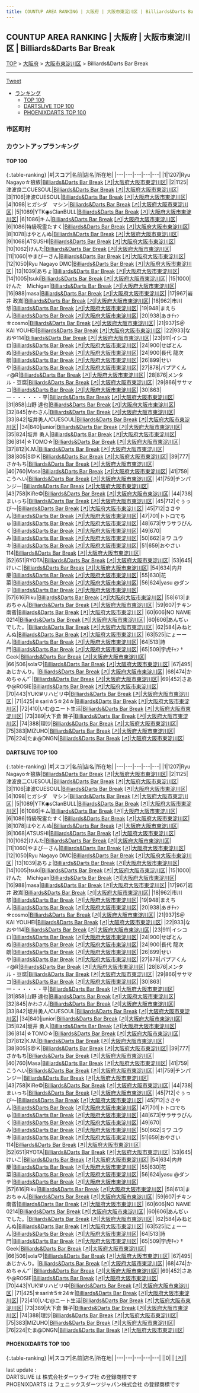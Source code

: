 ```yaml
---
title: COUNTUP AREA RANKING | 大阪府 | 大阪市東淀川区 | Billiards&Darts Bar Break
---
```

## COUNTUP AREA RANKING | 大阪府 | 大阪市東淀川区 | Billiards&Darts Bar Break

[TOP](/darts/rank/) > [大阪府](/darts/rank/大阪府/) > [大阪市東淀川区](/darts/rank/大阪府/大阪市東淀川区/) > Billiards&Darts Bar Break

___

<a href="https://twitter.com/share?ref_src=twsrc%5Etfw" data-text="COUNTUP AREA RANKING | 大阪府大阪市東淀川区Billiards&Darts Bar Break" class="twitter-share-button" data-hashtags="DARTSLIVE,PHOENIXDARTS,darts,ダーツ" data-show-count="false">Tweet</a>

* [ランキング](#カウントアップランキング)
    * [TOP 100](#top-100)
    * [DARTSLIVE TOP 100](#dartslive-top-100)
    * [PHOENIXDARTS TOP 100](#phoenixdarts-top-100)

### 市区町村

<ul>

</ul>

### カウントアップランキング

#### TOP 100



{:.table-ranking}
|#|スコア|名前|店名|所在地|
|---|---|---|---|---|
|1|1207|<span class="rank-name-dl">Ryu Nagayo☆狼族</span>|<a href="/darts/rank/shops/73c87614982a36880d9b047a20a7ba1e.html">Billiards&Darts Bar Break</a> <a href="https://search.dartslive.com/jp/shop/73c87614982a36880d9b047a20a7ba1e">[↗]</a>|<a href="/darts/rank/大阪府/大阪市東淀川区">大阪府大阪市東淀川区</a>|
|2|1125|<span class="rank-name-dl">津波良二CUESOUL</span>|<a href="/darts/rank/shops/73c87614982a36880d9b047a20a7ba1e.html">Billiards&Darts Bar Break</a> <a href="https://search.dartslive.com/jp/shop/73c87614982a36880d9b047a20a7ba1e">[↗]</a>|<a href="/darts/rank/大阪府/大阪市東淀川区">大阪府大阪市東淀川区</a>|
|3|1106|<span class="rank-name-dl">津波CUESOUL</span>|<a href="/darts/rank/shops/73c87614982a36880d9b047a20a7ba1e.html">Billiards&Darts Bar Break</a> <a href="https://search.dartslive.com/jp/shop/73c87614982a36880d9b047a20a7ba1e">[↗]</a>|<a href="/darts/rank/大阪府/大阪市東淀川区">大阪府大阪市東淀川区</a>|
|4|1098|<span class="rank-name-dl">ヒガシダ　マシン</span>|<a href="/darts/rank/shops/73c87614982a36880d9b047a20a7ba1e.html">Billiards&Darts Bar Break</a> <a href="https://search.dartslive.com/jp/shop/73c87614982a36880d9b047a20a7ba1e">[↗]</a>|<a href="/darts/rank/大阪府/大阪市東淀川区">大阪府大阪市東淀川区</a>|
|5|1089|<span class="rank-name-dl">YTK◉sClanBULL</span>|<a href="/darts/rank/shops/73c87614982a36880d9b047a20a7ba1e.html">Billiards&Darts Bar Break</a> <a href="https://search.dartslive.com/jp/shop/73c87614982a36880d9b047a20a7ba1e">[↗]</a>|<a href="/darts/rank/大阪府/大阪市東淀川区">大阪府大阪市東淀川区</a>|
|6|1086|<span class="rank-name-dl">キム</span>|<a href="/darts/rank/shops/73c87614982a36880d9b047a20a7ba1e.html">Billiards&Darts Bar Break</a> <a href="https://search.dartslive.com/jp/shop/73c87614982a36880d9b047a20a7ba1e">[↗]</a>|<a href="/darts/rank/大阪府/大阪市東淀川区">大阪府大阪市東淀川区</a>|
|6|1086|<span class="rank-name-dl">特級呪霊たすく</span>|<a href="/darts/rank/shops/73c87614982a36880d9b047a20a7ba1e.html">Billiards&Darts Bar Break</a> <a href="https://search.dartslive.com/jp/shop/73c87614982a36880d9b047a20a7ba1e">[↗]</a>|<a href="/darts/rank/大阪府/大阪市東淀川区">大阪府大阪市東淀川区</a>|
|8|1078|<span class="rank-name-dl">はやとんぬ</span>|<a href="/darts/rank/shops/73c87614982a36880d9b047a20a7ba1e.html">Billiards&Darts Bar Break</a> <a href="https://search.dartslive.com/jp/shop/73c87614982a36880d9b047a20a7ba1e">[↗]</a>|<a href="/darts/rank/大阪府/大阪市東淀川区">大阪府大阪市東淀川区</a>|
|9|1068|<span class="rank-name-dl">ATSUSHI</span>|<a href="/darts/rank/shops/73c87614982a36880d9b047a20a7ba1e.html">Billiards&Darts Bar Break</a> <a href="https://search.dartslive.com/jp/shop/73c87614982a36880d9b047a20a7ba1e">[↗]</a>|<a href="/darts/rank/大阪府/大阪市東淀川区">大阪府大阪市東淀川区</a>|
|10|1062|<span class="rank-name-dl">けんた</span>|<a href="/darts/rank/shops/73c87614982a36880d9b047a20a7ba1e.html">Billiards&Darts Bar Break</a> <a href="https://search.dartslive.com/jp/shop/73c87614982a36880d9b047a20a7ba1e">[↗]</a>|<a href="/darts/rank/大阪府/大阪市東淀川区">大阪府大阪市東淀川区</a>|
|11|1060|<span class="rank-name-dl">やまぴーさん</span>|<a href="/darts/rank/shops/73c87614982a36880d9b047a20a7ba1e.html">Billiards&Darts Bar Break</a> <a href="https://search.dartslive.com/jp/shop/73c87614982a36880d9b047a20a7ba1e">[↗]</a>|<a href="/darts/rank/大阪府/大阪市東淀川区">大阪府大阪市東淀川区</a>|
|12|1050|<span class="rank-name-dl">Ryu Nagayo DMC</span>|<a href="/darts/rank/shops/73c87614982a36880d9b047a20a7ba1e.html">Billiards&Darts Bar Break</a> <a href="https://search.dartslive.com/jp/shop/73c87614982a36880d9b047a20a7ba1e">[↗]</a>|<a href="/darts/rank/大阪府/大阪市東淀川区">大阪府大阪市東淀川区</a>|
|13|1039|<span class="rank-name-dl">あちょ</span>|<a href="/darts/rank/shops/73c87614982a36880d9b047a20a7ba1e.html">Billiards&Darts Bar Break</a> <a href="https://search.dartslive.com/jp/shop/73c87614982a36880d9b047a20a7ba1e">[↗]</a>|<a href="/darts/rank/大阪府/大阪市東淀川区">大阪府大阪市東淀川区</a>|
|14|1005|<span class="rank-name-dl">tsuki</span>|<a href="/darts/rank/shops/73c87614982a36880d9b047a20a7ba1e.html">Billiards&Darts Bar Break</a> <a href="https://search.dartslive.com/jp/shop/73c87614982a36880d9b047a20a7ba1e">[↗]</a>|<a href="/darts/rank/大阪府/大阪市東淀川区">大阪府大阪市東淀川区</a>|
|15|1000|<span class="rank-name-dl">けんた　Michigan</span>|<a href="/darts/rank/shops/73c87614982a36880d9b047a20a7ba1e.html">Billiards&Darts Bar Break</a> <a href="https://search.dartslive.com/jp/shop/73c87614982a36880d9b047a20a7ba1e">[↗]</a>|<a href="/darts/rank/大阪府/大阪市東淀川区">大阪府大阪市東淀川区</a>|
|16|988|<span class="rank-name-dl">masa</span>|<a href="/darts/rank/shops/73c87614982a36880d9b047a20a7ba1e.html">Billiards&Darts Bar Break</a> <a href="https://search.dartslive.com/jp/shop/73c87614982a36880d9b047a20a7ba1e">[↗]</a>|<a href="/darts/rank/大阪府/大阪市東淀川区">大阪府大阪市東淀川区</a>|
|17|967|<span class="rank-name-dl">岩井 政嵩</span>|<a href="/darts/rank/shops/73c87614982a36880d9b047a20a7ba1e.html">Billiards&Darts Bar Break</a> <a href="https://search.dartslive.com/jp/shop/73c87614982a36880d9b047a20a7ba1e">[↗]</a>|<a href="/darts/rank/大阪府/大阪市東淀川区">大阪府大阪市東淀川区</a>|
|18|962|<span class="rank-name-dl">市川 悠</span>|<a href="/darts/rank/shops/73c87614982a36880d9b047a20a7ba1e.html">Billiards&Darts Bar Break</a> <a href="https://search.dartslive.com/jp/shop/73c87614982a36880d9b047a20a7ba1e">[↗]</a>|<a href="/darts/rank/大阪府/大阪市東淀川区">大阪府大阪市東淀川区</a>|
|19|948|<span class="rank-name-dl">まえちん</span>|<a href="/darts/rank/shops/73c87614982a36880d9b047a20a7ba1e.html">Billiards&Darts Bar Break</a> <a href="https://search.dartslive.com/jp/shop/73c87614982a36880d9b047a20a7ba1e">[↗]</a>|<a href="/darts/rank/大阪府/大阪市東淀川区">大阪府大阪市東淀川区</a>|
|20|938|<span class="rank-name-dl">あきﾁｬﾝ☆cosmo</span>|<a href="/darts/rank/shops/73c87614982a36880d9b047a20a7ba1e.html">Billiards&Darts Bar Break</a> <a href="https://search.dartslive.com/jp/shop/73c87614982a36880d9b047a20a7ba1e">[↗]</a>|<a href="/darts/rank/大阪府/大阪市東淀川区">大阪府大阪市東淀川区</a>|
|21|937|<span class="rank-name-dl">S＠KAI YOUHEI</span>|<a href="/darts/rank/shops/73c87614982a36880d9b047a20a7ba1e.html">Billiards&Darts Bar Break</a> <a href="https://search.dartslive.com/jp/shop/73c87614982a36880d9b047a20a7ba1e">[↗]</a>|<a href="/darts/rank/大阪府/大阪市東淀川区">大阪府大阪市東淀川区</a>|
|22|933|<span class="rank-name-dl">なおや114</span>|<a href="/darts/rank/shops/73c87614982a36880d9b047a20a7ba1e.html">Billiards&Darts Bar Break</a> <a href="https://search.dartslive.com/jp/shop/73c87614982a36880d9b047a20a7ba1e">[↗]</a>|<a href="/darts/rank/大阪府/大阪市東淀川区">大阪府大阪市東淀川区</a>|
|23|911|<span class="rank-name-dl">イシコロ</span>|<a href="/darts/rank/shops/73c87614982a36880d9b047a20a7ba1e.html">Billiards&Darts Bar Break</a> <a href="https://search.dartslive.com/jp/shop/73c87614982a36880d9b047a20a7ba1e">[↗]</a>|<a href="/darts/rank/大阪府/大阪市東淀川区">大阪府大阪市東淀川区</a>|
|24|900|<span class="rank-name-dl">せぱとんぬ</span>|<a href="/darts/rank/shops/73c87614982a36880d9b047a20a7ba1e.html">Billiards&Darts Bar Break</a> <a href="https://search.dartslive.com/jp/shop/73c87614982a36880d9b047a20a7ba1e">[↗]</a>|<a href="/darts/rank/大阪府/大阪市東淀川区">大阪府大阪市東淀川区</a>|
|24|900|<span class="rank-name-dl">長代 龍次朗</span>|<a href="/darts/rank/shops/73c87614982a36880d9b047a20a7ba1e.html">Billiards&Darts Bar Break</a> <a href="https://search.dartslive.com/jp/shop/73c87614982a36880d9b047a20a7ba1e">[↗]</a>|<a href="/darts/rank/大阪府/大阪市東淀川区">大阪府大阪市東淀川区</a>|
|26|899|<span class="rank-name-dl">せいや</span>|<a href="/darts/rank/shops/73c87614982a36880d9b047a20a7ba1e.html">Billiards&Darts Bar Break</a> <a href="https://search.dartslive.com/jp/shop/73c87614982a36880d9b047a20a7ba1e">[↗]</a>|<a href="/darts/rank/大阪府/大阪市東淀川区">大阪府大阪市東淀川区</a>|
|27|878|<span class="rank-name-dl">パプアくん♂@R</span>|<a href="/darts/rank/shops/73c87614982a36880d9b047a20a7ba1e.html">Billiards&Darts Bar Break</a> <a href="https://search.dartslive.com/jp/shop/73c87614982a36880d9b047a20a7ba1e">[↗]</a>|<a href="/darts/rank/大阪府/大阪市東淀川区">大阪府大阪市東淀川区</a>|
|28|876|<span class="rank-name-dl">メンタル・豆腐</span>|<a href="/darts/rank/shops/73c87614982a36880d9b047a20a7ba1e.html">Billiards&Darts Bar Break</a> <a href="https://search.dartslive.com/jp/shop/73c87614982a36880d9b047a20a7ba1e">[↗]</a>|<a href="/darts/rank/大阪府/大阪市東淀川区">大阪府大阪市東淀川区</a>|
|29|866|<span class="rank-name-dl">ササマコ</span>|<a href="/darts/rank/shops/73c87614982a36880d9b047a20a7ba1e.html">Billiards&Darts Bar Break</a> <a href="https://search.dartslive.com/jp/shop/73c87614982a36880d9b047a20a7ba1e">[↗]</a>|<a href="/darts/rank/大阪府/大阪市東淀川区">大阪府大阪市東淀川区</a>|
|30|863|<span class="rank-name-dl">一・・・・・・平</span>|<a href="/darts/rank/shops/73c87614982a36880d9b047a20a7ba1e.html">Billiards&Darts Bar Break</a> <a href="https://search.dartslive.com/jp/shop/73c87614982a36880d9b047a20a7ba1e">[↗]</a>|<a href="/darts/rank/大阪府/大阪市東淀川区">大阪府大阪市東淀川区</a>|
|31|858|<span class="rank-name-dl">山野 達也</span>|<a href="/darts/rank/shops/73c87614982a36880d9b047a20a7ba1e.html">Billiards&Darts Bar Break</a> <a href="https://search.dartslive.com/jp/shop/73c87614982a36880d9b047a20a7ba1e">[↗]</a>|<a href="/darts/rank/大阪府/大阪市東淀川区">大阪府大阪市東淀川区</a>|
|32|845|<span class="rank-name-dl">かわさん</span>|<a href="/darts/rank/shops/73c87614982a36880d9b047a20a7ba1e.html">Billiards&Darts Bar Break</a> <a href="https://search.dartslive.com/jp/shop/73c87614982a36880d9b047a20a7ba1e">[↗]</a>|<a href="/darts/rank/大阪府/大阪市東淀川区">大阪府大阪市東淀川区</a>|
|33|842|<span class="rank-name-dl">坂井勇人/CUESOUL</span>|<a href="/darts/rank/shops/73c87614982a36880d9b047a20a7ba1e.html">Billiards&Darts Bar Break</a> <a href="https://search.dartslive.com/jp/shop/73c87614982a36880d9b047a20a7ba1e">[↗]</a>|<a href="/darts/rank/大阪府/大阪市東淀川区">大阪府大阪市東淀川区</a>|
|34|840|<span class="rank-name-dl">junior</span>|<a href="/darts/rank/shops/73c87614982a36880d9b047a20a7ba1e.html">Billiards&Darts Bar Break</a> <a href="https://search.dartslive.com/jp/shop/73c87614982a36880d9b047a20a7ba1e">[↗]</a>|<a href="/darts/rank/大阪府/大阪市東淀川区">大阪府大阪市東淀川区</a>|
|35|824|<span class="rank-name-dl">坂井 勇人</span>|<a href="/darts/rank/shops/73c87614982a36880d9b047a20a7ba1e.html">Billiards&Darts Bar Break</a> <a href="https://search.dartslive.com/jp/shop/73c87614982a36880d9b047a20a7ba1e">[↗]</a>|<a href="/darts/rank/大阪府/大阪市東淀川区">大阪府大阪市東淀川区</a>|
|36|814|<span class="rank-name-dl">☆TOMO☆</span>|<a href="/darts/rank/shops/73c87614982a36880d9b047a20a7ba1e.html">Billiards&Darts Bar Break</a> <a href="https://search.dartslive.com/jp/shop/73c87614982a36880d9b047a20a7ba1e">[↗]</a>|<a href="/darts/rank/大阪府/大阪市東淀川区">大阪府大阪市東淀川区</a>|
|37|812|<span class="rank-name-dl">K.M.</span>|<a href="/darts/rank/shops/73c87614982a36880d9b047a20a7ba1e.html">Billiards&Darts Bar Break</a> <a href="https://search.dartslive.com/jp/shop/73c87614982a36880d9b047a20a7ba1e">[↗]</a>|<a href="/darts/rank/大阪府/大阪市東淀川区">大阪府大阪市東淀川区</a>|
|38|805|<span class="rank-name-dl">S@Ｋ</span>|<a href="/darts/rank/shops/73c87614982a36880d9b047a20a7ba1e.html">Billiards&Darts Bar Break</a> <a href="https://search.dartslive.com/jp/shop/73c87614982a36880d9b047a20a7ba1e">[↗]</a>|<a href="/darts/rank/大阪府/大阪市東淀川区">大阪府大阪市東淀川区</a>|
|39|777|<span class="rank-name-dl">さかもち</span>|<a href="/darts/rank/shops/73c87614982a36880d9b047a20a7ba1e.html">Billiards&Darts Bar Break</a> <a href="https://search.dartslive.com/jp/shop/73c87614982a36880d9b047a20a7ba1e">[↗]</a>|<a href="/darts/rank/大阪府/大阪市東淀川区">大阪府大阪市東淀川区</a>|
|40|760|<span class="rank-name-dl">Masa</span>|<a href="/darts/rank/shops/73c87614982a36880d9b047a20a7ba1e.html">Billiards&Darts Bar Break</a> <a href="https://search.dartslive.com/jp/shop/73c87614982a36880d9b047a20a7ba1e">[↗]</a>|<a href="/darts/rank/大阪府/大阪市東淀川区">大阪府大阪市東淀川区</a>|
|41|759|<span class="rank-name-dl">こうへい</span>|<a href="/darts/rank/shops/73c87614982a36880d9b047a20a7ba1e.html">Billiards&Darts Bar Break</a> <a href="https://search.dartslive.com/jp/shop/73c87614982a36880d9b047a20a7ba1e">[↗]</a>|<a href="/darts/rank/大阪府/大阪市東淀川区">大阪府大阪市東淀川区</a>|
|41|759|<span class="rank-name-dl">チンパンジー</span>|<a href="/darts/rank/shops/73c87614982a36880d9b047a20a7ba1e.html">Billiards&Darts Bar Break</a> <a href="https://search.dartslive.com/jp/shop/73c87614982a36880d9b047a20a7ba1e">[↗]</a>|<a href="/darts/rank/大阪府/大阪市東淀川区">大阪府大阪市東淀川区</a>|
|43|758|<span class="rank-name-dl">KiRe©️</span>|<a href="/darts/rank/shops/73c87614982a36880d9b047a20a7ba1e.html">Billiards&Darts Bar Break</a> <a href="https://search.dartslive.com/jp/shop/73c87614982a36880d9b047a20a7ba1e">[↗]</a>|<a href="/darts/rank/大阪府/大阪市東淀川区">大阪府大阪市東淀川区</a>|
|44|738|<span class="rank-name-dl">まいっち</span>|<a href="/darts/rank/shops/73c87614982a36880d9b047a20a7ba1e.html">Billiards&Darts Bar Break</a> <a href="https://search.dartslive.com/jp/shop/73c87614982a36880d9b047a20a7ba1e">[↗]</a>|<a href="/darts/rank/大阪府/大阪市東淀川区">大阪府大阪市東淀川区</a>|
|45|712|<span class="rank-name-dl">ぐぅっぴ〜</span>|<a href="/darts/rank/shops/73c87614982a36880d9b047a20a7ba1e.html">Billiards&Darts Bar Break</a> <a href="https://search.dartslive.com/jp/shop/73c87614982a36880d9b047a20a7ba1e">[↗]</a>|<a href="/darts/rank/大阪府/大阪市東淀川区">大阪府大阪市東淀川区</a>|
|45|712|<span class="rank-name-dl">ささやん</span>|<a href="/darts/rank/shops/73c87614982a36880d9b047a20a7ba1e.html">Billiards&Darts Bar Break</a> <a href="https://search.dartslive.com/jp/shop/73c87614982a36880d9b047a20a7ba1e">[↗]</a>|<a href="/darts/rank/大阪府/大阪市東淀川区">大阪府大阪市東淀川区</a>|
|47|701|<span class="rank-name-dl">トトロでちゅ</span>|<a href="/darts/rank/shops/73c87614982a36880d9b047a20a7ba1e.html">Billiards&Darts Bar Break</a> <a href="https://search.dartslive.com/jp/shop/73c87614982a36880d9b047a20a7ba1e">[↗]</a>|<a href="/darts/rank/大阪府/大阪市東淀川区">大阪府大阪市東淀川区</a>|
|48|673|<span class="rank-name-dl">サラサラぴんく</span>|<a href="/darts/rank/shops/73c87614982a36880d9b047a20a7ba1e.html">Billiards&Darts Bar Break</a> <a href="https://search.dartslive.com/jp/shop/73c87614982a36880d9b047a20a7ba1e">[↗]</a>|<a href="/darts/rank/大阪府/大阪市東淀川区">大阪府大阪市東淀川区</a>|
|49|670|<span class="rank-name-dl">み</span>|<a href="/darts/rank/shops/73c87614982a36880d9b047a20a7ba1e.html">Billiards&Darts Bar Break</a> <a href="https://search.dartslive.com/jp/shop/73c87614982a36880d9b047a20a7ba1e">[↗]</a>|<a href="/darts/rank/大阪府/大阪市東淀川区">大阪府大阪市東淀川区</a>|
|50|662|<span class="rank-name-dl">ミワ ユウキ</span>|<a href="/darts/rank/shops/73c87614982a36880d9b047a20a7ba1e.html">Billiards&Darts Bar Break</a> <a href="https://search.dartslive.com/jp/shop/73c87614982a36880d9b047a20a7ba1e">[↗]</a>|<a href="/darts/rank/大阪府/大阪市東淀川区">大阪府大阪市東淀川区</a>|
|51|659|<span class="rank-name-dl">おやさい114</span>|<a href="/darts/rank/shops/73c87614982a36880d9b047a20a7ba1e.html">Billiards&Darts Bar Break</a> <a href="https://search.dartslive.com/jp/shop/73c87614982a36880d9b047a20a7ba1e">[↗]</a>|<a href="/darts/rank/大阪府/大阪市東淀川区">大阪府大阪市東淀川区</a>|
|52|651|<span class="rank-name-dl">RYOTA</span>|<a href="/darts/rank/shops/73c87614982a36880d9b047a20a7ba1e.html">Billiards&Darts Bar Break</a> <a href="https://search.dartslive.com/jp/shop/73c87614982a36880d9b047a20a7ba1e">[↗]</a>|<a href="/darts/rank/大阪府/大阪市東淀川区">大阪府大阪市東淀川区</a>|
|53|645|<span class="rank-name-dl">けいこ</span>|<a href="/darts/rank/shops/73c87614982a36880d9b047a20a7ba1e.html">Billiards&Darts Bar Break</a> <a href="https://search.dartslive.com/jp/shop/73c87614982a36880d9b047a20a7ba1e">[↗]</a>|<a href="/darts/rank/大阪府/大阪市東淀川区">大阪府大阪市東淀川区</a>|
|54|634|<span class="rank-name-dl">内弁慶</span>|<a href="/darts/rank/shops/73c87614982a36880d9b047a20a7ba1e.html">Billiards&Darts Bar Break</a> <a href="https://search.dartslive.com/jp/shop/73c87614982a36880d9b047a20a7ba1e">[↗]</a>|<a href="/darts/rank/大阪府/大阪市東淀川区">大阪府大阪市東淀川区</a>|
|55|630|<span class="rank-name-dl">花菜</span>|<a href="/darts/rank/shops/73c87614982a36880d9b047a20a7ba1e.html">Billiards&Darts Bar Break</a> <a href="https://search.dartslive.com/jp/shop/73c87614982a36880d9b047a20a7ba1e">[↗]</a>|<a href="/darts/rank/大阪府/大阪市東淀川区">大阪府大阪市東淀川区</a>|
|56|624|<span class="rank-name-dl">yasu @ダンテ</span>|<a href="/darts/rank/shops/73c87614982a36880d9b047a20a7ba1e.html">Billiards&Darts Bar Break</a> <a href="https://search.dartslive.com/jp/shop/73c87614982a36880d9b047a20a7ba1e">[↗]</a>|<a href="/darts/rank/大阪府/大阪市東淀川区">大阪府大阪市東淀川区</a>|
|57|616|<span class="rank-name-dl">Riku</span>|<a href="/darts/rank/shops/73c87614982a36880d9b047a20a7ba1e.html">Billiards&Darts Bar Break</a> <a href="https://search.dartslive.com/jp/shop/73c87614982a36880d9b047a20a7ba1e">[↗]</a>|<a href="/darts/rank/大阪府/大阪市東淀川区">大阪府大阪市東淀川区</a>|
|58|613|<span class="rank-name-dl">まおちゃん</span>|<a href="/darts/rank/shops/73c87614982a36880d9b047a20a7ba1e.html">Billiards&Darts Bar Break</a> <a href="https://search.dartslive.com/jp/shop/73c87614982a36880d9b047a20a7ba1e">[↗]</a>|<a href="/darts/rank/大阪府/大阪市東淀川区">大阪府大阪市東淀川区</a>|
|59|607|<span class="rank-name-dl">チキン南蛮</span>|<a href="/darts/rank/shops/73c87614982a36880d9b047a20a7ba1e.html">Billiards&Darts Bar Break</a> <a href="https://search.dartslive.com/jp/shop/73c87614982a36880d9b047a20a7ba1e">[↗]</a>|<a href="/darts/rank/大阪府/大阪市東淀川区">大阪府大阪市東淀川区</a>|
|60|606|<span class="rank-name-dl">NO NAME 0214</span>|<a href="/darts/rank/shops/73c87614982a36880d9b047a20a7ba1e.html">Billiards&Darts Bar Break</a> <a href="https://search.dartslive.com/jp/shop/73c87614982a36880d9b047a20a7ba1e">[↗]</a>|<a href="/darts/rank/大阪府/大阪市東淀川区">大阪府大阪市東淀川区</a>|
|60|606|<span class="rank-name-dl">あんぢぃでした。</span>|<a href="/darts/rank/shops/73c87614982a36880d9b047a20a7ba1e.html">Billiards&Darts Bar Break</a> <a href="https://search.dartslive.com/jp/shop/73c87614982a36880d9b047a20a7ba1e">[↗]</a>|<a href="/darts/rank/大阪府/大阪市東淀川区">大阪府大阪市東淀川区</a>|
|62|584|<span class="rank-name-dl">みねとんぬ</span>|<a href="/darts/rank/shops/73c87614982a36880d9b047a20a7ba1e.html">Billiards&Darts Bar Break</a> <a href="https://search.dartslive.com/jp/shop/73c87614982a36880d9b047a20a7ba1e">[↗]</a>|<a href="/darts/rank/大阪府/大阪市東淀川区">大阪府大阪市東淀川区</a>|
|63|525|<span class="rank-name-dl">にょーーん</span>|<a href="/darts/rank/shops/73c87614982a36880d9b047a20a7ba1e.html">Billiards&Darts Bar Break</a> <a href="https://search.dartslive.com/jp/shop/73c87614982a36880d9b047a20a7ba1e">[↗]</a>|<a href="/darts/rank/大阪府/大阪市東淀川区">大阪府大阪市東淀川区</a>|
|64|513|<span class="rank-name-dl">詩門</span>|<a href="/darts/rank/shops/73c87614982a36880d9b047a20a7ba1e.html">Billiards&Darts Bar Break</a> <a href="https://search.dartslive.com/jp/shop/73c87614982a36880d9b047a20a7ba1e">[↗]</a>|<a href="/darts/rank/大阪府/大阪市東淀川区">大阪府大阪市東淀川区</a>|
|65|509|<span class="rank-name-dl">宇虎ﾁｬﾝ † Geek</span>|<a href="/darts/rank/shops/73c87614982a36880d9b047a20a7ba1e.html">Billiards&Darts Bar Break</a> <a href="https://search.dartslive.com/jp/shop/73c87614982a36880d9b047a20a7ba1e">[↗]</a>|<a href="/darts/rank/大阪府/大阪市東淀川区">大阪府大阪市東淀川区</a>|
|66|506|<span class="rank-name-dl">sola♡</span>|<a href="/darts/rank/shops/73c87614982a36880d9b047a20a7ba1e.html">Billiards&Darts Bar Break</a> <a href="https://search.dartslive.com/jp/shop/73c87614982a36880d9b047a20a7ba1e">[↗]</a>|<a href="/darts/rank/大阪府/大阪市東淀川区">大阪府大阪市東淀川区</a>|
|67|495|<span class="rank-name-dl">あじかんり。</span>|<a href="/darts/rank/shops/73c87614982a36880d9b047a20a7ba1e.html">Billiards&Darts Bar Break</a> <a href="https://search.dartslive.com/jp/shop/73c87614982a36880d9b047a20a7ba1e">[↗]</a>|<a href="/darts/rank/大阪府/大阪市東淀川区">大阪府大阪市東淀川区</a>|
|68|474|<span class="rank-name-dl">かめちゃん*ﾟ</span>|<a href="/darts/rank/shops/73c87614982a36880d9b047a20a7ba1e.html">Billiards&Darts Bar Break</a> <a href="https://search.dartslive.com/jp/shop/73c87614982a36880d9b047a20a7ba1e">[↗]</a>|<a href="/darts/rank/大阪府/大阪市東淀川区">大阪府大阪市東淀川区</a>|
|69|452|<span class="rank-name-dl">さあや@ROSIE</span>|<a href="/darts/rank/shops/73c87614982a36880d9b047a20a7ba1e.html">Billiards&Darts Bar Break</a> <a href="https://search.dartslive.com/jp/shop/73c87614982a36880d9b047a20a7ba1e">[↗]</a>|<a href="/darts/rank/大阪府/大阪市東淀川区">大阪府大阪市東淀川区</a>|
|70|443|<span class="rank-name-dl">YUK!#リハビリ中</span>|<a href="/darts/rank/shops/73c87614982a36880d9b047a20a7ba1e.html">Billiards&Darts Bar Break</a> <a href="https://search.dartslive.com/jp/shop/73c87614982a36880d9b047a20a7ba1e">[↗]</a>|<a href="/darts/rank/大阪府/大阪市東淀川区">大阪府大阪市東淀川区</a>|
|71|425|<span class="rank-name-dl">☆sari☆5☆24☆</span>|<a href="/darts/rank/shops/73c87614982a36880d9b047a20a7ba1e.html">Billiards&Darts Bar Break</a> <a href="https://search.dartslive.com/jp/shop/73c87614982a36880d9b047a20a7ba1e">[↗]</a>|<a href="/darts/rank/大阪府/大阪市東淀川区">大阪府大阪市東淀川区</a>|
|72|410|<span class="rank-name-dl">いむ@ニート生活</span>|<a href="/darts/rank/shops/73c87614982a36880d9b047a20a7ba1e.html">Billiards&Darts Bar Break</a> <a href="https://search.dartslive.com/jp/shop/73c87614982a36880d9b047a20a7ba1e">[↗]</a>|<a href="/darts/rank/大阪府/大阪市東淀川区">大阪府大阪市東淀川区</a>|
|73|389|<span class="rank-name-dl">大下倉 舞子</span>|<a href="/darts/rank/shops/73c87614982a36880d9b047a20a7ba1e.html">Billiards&Darts Bar Break</a> <a href="https://search.dartslive.com/jp/shop/73c87614982a36880d9b047a20a7ba1e">[↗]</a>|<a href="/darts/rank/大阪府/大阪市東淀川区">大阪府大阪市東淀川区</a>|
|74|388|<span class="rank-name-dl">理沙</span>|<a href="/darts/rank/shops/73c87614982a36880d9b047a20a7ba1e.html">Billiards&Darts Bar Break</a> <a href="https://search.dartslive.com/jp/shop/73c87614982a36880d9b047a20a7ba1e">[↗]</a>|<a href="/darts/rank/大阪府/大阪市東淀川区">大阪府大阪市東淀川区</a>|
|75|383|<span class="rank-name-dl">MIZUHO</span>|<a href="/darts/rank/shops/73c87614982a36880d9b047a20a7ba1e.html">Billiards&Darts Bar Break</a> <a href="https://search.dartslive.com/jp/shop/73c87614982a36880d9b047a20a7ba1e">[↗]</a>|<a href="/darts/rank/大阪府/大阪市東淀川区">大阪府大阪市東淀川区</a>|
|76|224|<span class="rank-name-dl">たま@DNGN</span>|<a href="/darts/rank/shops/73c87614982a36880d9b047a20a7ba1e.html">Billiards&Darts Bar Break</a> <a href="https://search.dartslive.com/jp/shop/73c87614982a36880d9b047a20a7ba1e">[↗]</a>|<a href="/darts/rank/大阪府/大阪市東淀川区">大阪府大阪市東淀川区</a>|


#### DARTSLIVE TOP 100



{:.table-ranking}
|#|スコア|名前|店名|所在地|
|---|---|---|---|---|
|1|1207|<span class="rank-name-dl">Ryu Nagayo☆狼族</span>|<a href="/darts/rank/shops/73c87614982a36880d9b047a20a7ba1e.html">Billiards&Darts Bar Break</a> <a href="https://search.dartslive.com/jp/shop/73c87614982a36880d9b047a20a7ba1e">[↗]</a>|<a href="/darts/rank/大阪府/大阪市東淀川区">大阪府大阪市東淀川区</a>|
|2|1125|<span class="rank-name-dl">津波良二CUESOUL</span>|<a href="/darts/rank/shops/73c87614982a36880d9b047a20a7ba1e.html">Billiards&Darts Bar Break</a> <a href="https://search.dartslive.com/jp/shop/73c87614982a36880d9b047a20a7ba1e">[↗]</a>|<a href="/darts/rank/大阪府/大阪市東淀川区">大阪府大阪市東淀川区</a>|
|3|1106|<span class="rank-name-dl">津波CUESOUL</span>|<a href="/darts/rank/shops/73c87614982a36880d9b047a20a7ba1e.html">Billiards&Darts Bar Break</a> <a href="https://search.dartslive.com/jp/shop/73c87614982a36880d9b047a20a7ba1e">[↗]</a>|<a href="/darts/rank/大阪府/大阪市東淀川区">大阪府大阪市東淀川区</a>|
|4|1098|<span class="rank-name-dl">ヒガシダ　マシン</span>|<a href="/darts/rank/shops/73c87614982a36880d9b047a20a7ba1e.html">Billiards&Darts Bar Break</a> <a href="https://search.dartslive.com/jp/shop/73c87614982a36880d9b047a20a7ba1e">[↗]</a>|<a href="/darts/rank/大阪府/大阪市東淀川区">大阪府大阪市東淀川区</a>|
|5|1089|<span class="rank-name-dl">YTK◉sClanBULL</span>|<a href="/darts/rank/shops/73c87614982a36880d9b047a20a7ba1e.html">Billiards&Darts Bar Break</a> <a href="https://search.dartslive.com/jp/shop/73c87614982a36880d9b047a20a7ba1e">[↗]</a>|<a href="/darts/rank/大阪府/大阪市東淀川区">大阪府大阪市東淀川区</a>|
|6|1086|<span class="rank-name-dl">キム</span>|<a href="/darts/rank/shops/73c87614982a36880d9b047a20a7ba1e.html">Billiards&Darts Bar Break</a> <a href="https://search.dartslive.com/jp/shop/73c87614982a36880d9b047a20a7ba1e">[↗]</a>|<a href="/darts/rank/大阪府/大阪市東淀川区">大阪府大阪市東淀川区</a>|
|6|1086|<span class="rank-name-dl">特級呪霊たすく</span>|<a href="/darts/rank/shops/73c87614982a36880d9b047a20a7ba1e.html">Billiards&Darts Bar Break</a> <a href="https://search.dartslive.com/jp/shop/73c87614982a36880d9b047a20a7ba1e">[↗]</a>|<a href="/darts/rank/大阪府/大阪市東淀川区">大阪府大阪市東淀川区</a>|
|8|1078|<span class="rank-name-dl">はやとんぬ</span>|<a href="/darts/rank/shops/73c87614982a36880d9b047a20a7ba1e.html">Billiards&Darts Bar Break</a> <a href="https://search.dartslive.com/jp/shop/73c87614982a36880d9b047a20a7ba1e">[↗]</a>|<a href="/darts/rank/大阪府/大阪市東淀川区">大阪府大阪市東淀川区</a>|
|9|1068|<span class="rank-name-dl">ATSUSHI</span>|<a href="/darts/rank/shops/73c87614982a36880d9b047a20a7ba1e.html">Billiards&Darts Bar Break</a> <a href="https://search.dartslive.com/jp/shop/73c87614982a36880d9b047a20a7ba1e">[↗]</a>|<a href="/darts/rank/大阪府/大阪市東淀川区">大阪府大阪市東淀川区</a>|
|10|1062|<span class="rank-name-dl">けんた</span>|<a href="/darts/rank/shops/73c87614982a36880d9b047a20a7ba1e.html">Billiards&Darts Bar Break</a> <a href="https://search.dartslive.com/jp/shop/73c87614982a36880d9b047a20a7ba1e">[↗]</a>|<a href="/darts/rank/大阪府/大阪市東淀川区">大阪府大阪市東淀川区</a>|
|11|1060|<span class="rank-name-dl">やまぴーさん</span>|<a href="/darts/rank/shops/73c87614982a36880d9b047a20a7ba1e.html">Billiards&Darts Bar Break</a> <a href="https://search.dartslive.com/jp/shop/73c87614982a36880d9b047a20a7ba1e">[↗]</a>|<a href="/darts/rank/大阪府/大阪市東淀川区">大阪府大阪市東淀川区</a>|
|12|1050|<span class="rank-name-dl">Ryu Nagayo DMC</span>|<a href="/darts/rank/shops/73c87614982a36880d9b047a20a7ba1e.html">Billiards&Darts Bar Break</a> <a href="https://search.dartslive.com/jp/shop/73c87614982a36880d9b047a20a7ba1e">[↗]</a>|<a href="/darts/rank/大阪府/大阪市東淀川区">大阪府大阪市東淀川区</a>|
|13|1039|<span class="rank-name-dl">あちょ</span>|<a href="/darts/rank/shops/73c87614982a36880d9b047a20a7ba1e.html">Billiards&Darts Bar Break</a> <a href="https://search.dartslive.com/jp/shop/73c87614982a36880d9b047a20a7ba1e">[↗]</a>|<a href="/darts/rank/大阪府/大阪市東淀川区">大阪府大阪市東淀川区</a>|
|14|1005|<span class="rank-name-dl">tsuki</span>|<a href="/darts/rank/shops/73c87614982a36880d9b047a20a7ba1e.html">Billiards&Darts Bar Break</a> <a href="https://search.dartslive.com/jp/shop/73c87614982a36880d9b047a20a7ba1e">[↗]</a>|<a href="/darts/rank/大阪府/大阪市東淀川区">大阪府大阪市東淀川区</a>|
|15|1000|<span class="rank-name-dl">けんた　Michigan</span>|<a href="/darts/rank/shops/73c87614982a36880d9b047a20a7ba1e.html">Billiards&Darts Bar Break</a> <a href="https://search.dartslive.com/jp/shop/73c87614982a36880d9b047a20a7ba1e">[↗]</a>|<a href="/darts/rank/大阪府/大阪市東淀川区">大阪府大阪市東淀川区</a>|
|16|988|<span class="rank-name-dl">masa</span>|<a href="/darts/rank/shops/73c87614982a36880d9b047a20a7ba1e.html">Billiards&Darts Bar Break</a> <a href="https://search.dartslive.com/jp/shop/73c87614982a36880d9b047a20a7ba1e">[↗]</a>|<a href="/darts/rank/大阪府/大阪市東淀川区">大阪府大阪市東淀川区</a>|
|17|967|<span class="rank-name-dl">岩井 政嵩</span>|<a href="/darts/rank/shops/73c87614982a36880d9b047a20a7ba1e.html">Billiards&Darts Bar Break</a> <a href="https://search.dartslive.com/jp/shop/73c87614982a36880d9b047a20a7ba1e">[↗]</a>|<a href="/darts/rank/大阪府/大阪市東淀川区">大阪府大阪市東淀川区</a>|
|18|962|<span class="rank-name-dl">市川 悠</span>|<a href="/darts/rank/shops/73c87614982a36880d9b047a20a7ba1e.html">Billiards&Darts Bar Break</a> <a href="https://search.dartslive.com/jp/shop/73c87614982a36880d9b047a20a7ba1e">[↗]</a>|<a href="/darts/rank/大阪府/大阪市東淀川区">大阪府大阪市東淀川区</a>|
|19|948|<span class="rank-name-dl">まえちん</span>|<a href="/darts/rank/shops/73c87614982a36880d9b047a20a7ba1e.html">Billiards&Darts Bar Break</a> <a href="https://search.dartslive.com/jp/shop/73c87614982a36880d9b047a20a7ba1e">[↗]</a>|<a href="/darts/rank/大阪府/大阪市東淀川区">大阪府大阪市東淀川区</a>|
|20|938|<span class="rank-name-dl">あきﾁｬﾝ☆cosmo</span>|<a href="/darts/rank/shops/73c87614982a36880d9b047a20a7ba1e.html">Billiards&Darts Bar Break</a> <a href="https://search.dartslive.com/jp/shop/73c87614982a36880d9b047a20a7ba1e">[↗]</a>|<a href="/darts/rank/大阪府/大阪市東淀川区">大阪府大阪市東淀川区</a>|
|21|937|<span class="rank-name-dl">S＠KAI YOUHEI</span>|<a href="/darts/rank/shops/73c87614982a36880d9b047a20a7ba1e.html">Billiards&Darts Bar Break</a> <a href="https://search.dartslive.com/jp/shop/73c87614982a36880d9b047a20a7ba1e">[↗]</a>|<a href="/darts/rank/大阪府/大阪市東淀川区">大阪府大阪市東淀川区</a>|
|22|933|<span class="rank-name-dl">なおや114</span>|<a href="/darts/rank/shops/73c87614982a36880d9b047a20a7ba1e.html">Billiards&Darts Bar Break</a> <a href="https://search.dartslive.com/jp/shop/73c87614982a36880d9b047a20a7ba1e">[↗]</a>|<a href="/darts/rank/大阪府/大阪市東淀川区">大阪府大阪市東淀川区</a>|
|23|911|<span class="rank-name-dl">イシコロ</span>|<a href="/darts/rank/shops/73c87614982a36880d9b047a20a7ba1e.html">Billiards&Darts Bar Break</a> <a href="https://search.dartslive.com/jp/shop/73c87614982a36880d9b047a20a7ba1e">[↗]</a>|<a href="/darts/rank/大阪府/大阪市東淀川区">大阪府大阪市東淀川区</a>|
|24|900|<span class="rank-name-dl">せぱとんぬ</span>|<a href="/darts/rank/shops/73c87614982a36880d9b047a20a7ba1e.html">Billiards&Darts Bar Break</a> <a href="https://search.dartslive.com/jp/shop/73c87614982a36880d9b047a20a7ba1e">[↗]</a>|<a href="/darts/rank/大阪府/大阪市東淀川区">大阪府大阪市東淀川区</a>|
|24|900|<span class="rank-name-dl">長代 龍次朗</span>|<a href="/darts/rank/shops/73c87614982a36880d9b047a20a7ba1e.html">Billiards&Darts Bar Break</a> <a href="https://search.dartslive.com/jp/shop/73c87614982a36880d9b047a20a7ba1e">[↗]</a>|<a href="/darts/rank/大阪府/大阪市東淀川区">大阪府大阪市東淀川区</a>|
|26|899|<span class="rank-name-dl">せいや</span>|<a href="/darts/rank/shops/73c87614982a36880d9b047a20a7ba1e.html">Billiards&Darts Bar Break</a> <a href="https://search.dartslive.com/jp/shop/73c87614982a36880d9b047a20a7ba1e">[↗]</a>|<a href="/darts/rank/大阪府/大阪市東淀川区">大阪府大阪市東淀川区</a>|
|27|878|<span class="rank-name-dl">パプアくん♂@R</span>|<a href="/darts/rank/shops/73c87614982a36880d9b047a20a7ba1e.html">Billiards&Darts Bar Break</a> <a href="https://search.dartslive.com/jp/shop/73c87614982a36880d9b047a20a7ba1e">[↗]</a>|<a href="/darts/rank/大阪府/大阪市東淀川区">大阪府大阪市東淀川区</a>|
|28|876|<span class="rank-name-dl">メンタル・豆腐</span>|<a href="/darts/rank/shops/73c87614982a36880d9b047a20a7ba1e.html">Billiards&Darts Bar Break</a> <a href="https://search.dartslive.com/jp/shop/73c87614982a36880d9b047a20a7ba1e">[↗]</a>|<a href="/darts/rank/大阪府/大阪市東淀川区">大阪府大阪市東淀川区</a>|
|29|866|<span class="rank-name-dl">ササマコ</span>|<a href="/darts/rank/shops/73c87614982a36880d9b047a20a7ba1e.html">Billiards&Darts Bar Break</a> <a href="https://search.dartslive.com/jp/shop/73c87614982a36880d9b047a20a7ba1e">[↗]</a>|<a href="/darts/rank/大阪府/大阪市東淀川区">大阪府大阪市東淀川区</a>|
|30|863|<span class="rank-name-dl">一・・・・・・平</span>|<a href="/darts/rank/shops/73c87614982a36880d9b047a20a7ba1e.html">Billiards&Darts Bar Break</a> <a href="https://search.dartslive.com/jp/shop/73c87614982a36880d9b047a20a7ba1e">[↗]</a>|<a href="/darts/rank/大阪府/大阪市東淀川区">大阪府大阪市東淀川区</a>|
|31|858|<span class="rank-name-dl">山野 達也</span>|<a href="/darts/rank/shops/73c87614982a36880d9b047a20a7ba1e.html">Billiards&Darts Bar Break</a> <a href="https://search.dartslive.com/jp/shop/73c87614982a36880d9b047a20a7ba1e">[↗]</a>|<a href="/darts/rank/大阪府/大阪市東淀川区">大阪府大阪市東淀川区</a>|
|32|845|<span class="rank-name-dl">かわさん</span>|<a href="/darts/rank/shops/73c87614982a36880d9b047a20a7ba1e.html">Billiards&Darts Bar Break</a> <a href="https://search.dartslive.com/jp/shop/73c87614982a36880d9b047a20a7ba1e">[↗]</a>|<a href="/darts/rank/大阪府/大阪市東淀川区">大阪府大阪市東淀川区</a>|
|33|842|<span class="rank-name-dl">坂井勇人/CUESOUL</span>|<a href="/darts/rank/shops/73c87614982a36880d9b047a20a7ba1e.html">Billiards&Darts Bar Break</a> <a href="https://search.dartslive.com/jp/shop/73c87614982a36880d9b047a20a7ba1e">[↗]</a>|<a href="/darts/rank/大阪府/大阪市東淀川区">大阪府大阪市東淀川区</a>|
|34|840|<span class="rank-name-dl">junior</span>|<a href="/darts/rank/shops/73c87614982a36880d9b047a20a7ba1e.html">Billiards&Darts Bar Break</a> <a href="https://search.dartslive.com/jp/shop/73c87614982a36880d9b047a20a7ba1e">[↗]</a>|<a href="/darts/rank/大阪府/大阪市東淀川区">大阪府大阪市東淀川区</a>|
|35|824|<span class="rank-name-dl">坂井 勇人</span>|<a href="/darts/rank/shops/73c87614982a36880d9b047a20a7ba1e.html">Billiards&Darts Bar Break</a> <a href="https://search.dartslive.com/jp/shop/73c87614982a36880d9b047a20a7ba1e">[↗]</a>|<a href="/darts/rank/大阪府/大阪市東淀川区">大阪府大阪市東淀川区</a>|
|36|814|<span class="rank-name-dl">☆TOMO☆</span>|<a href="/darts/rank/shops/73c87614982a36880d9b047a20a7ba1e.html">Billiards&Darts Bar Break</a> <a href="https://search.dartslive.com/jp/shop/73c87614982a36880d9b047a20a7ba1e">[↗]</a>|<a href="/darts/rank/大阪府/大阪市東淀川区">大阪府大阪市東淀川区</a>|
|37|812|<span class="rank-name-dl">K.M.</span>|<a href="/darts/rank/shops/73c87614982a36880d9b047a20a7ba1e.html">Billiards&Darts Bar Break</a> <a href="https://search.dartslive.com/jp/shop/73c87614982a36880d9b047a20a7ba1e">[↗]</a>|<a href="/darts/rank/大阪府/大阪市東淀川区">大阪府大阪市東淀川区</a>|
|38|805|<span class="rank-name-dl">S@Ｋ</span>|<a href="/darts/rank/shops/73c87614982a36880d9b047a20a7ba1e.html">Billiards&Darts Bar Break</a> <a href="https://search.dartslive.com/jp/shop/73c87614982a36880d9b047a20a7ba1e">[↗]</a>|<a href="/darts/rank/大阪府/大阪市東淀川区">大阪府大阪市東淀川区</a>|
|39|777|<span class="rank-name-dl">さかもち</span>|<a href="/darts/rank/shops/73c87614982a36880d9b047a20a7ba1e.html">Billiards&Darts Bar Break</a> <a href="https://search.dartslive.com/jp/shop/73c87614982a36880d9b047a20a7ba1e">[↗]</a>|<a href="/darts/rank/大阪府/大阪市東淀川区">大阪府大阪市東淀川区</a>|
|40|760|<span class="rank-name-dl">Masa</span>|<a href="/darts/rank/shops/73c87614982a36880d9b047a20a7ba1e.html">Billiards&Darts Bar Break</a> <a href="https://search.dartslive.com/jp/shop/73c87614982a36880d9b047a20a7ba1e">[↗]</a>|<a href="/darts/rank/大阪府/大阪市東淀川区">大阪府大阪市東淀川区</a>|
|41|759|<span class="rank-name-dl">こうへい</span>|<a href="/darts/rank/shops/73c87614982a36880d9b047a20a7ba1e.html">Billiards&Darts Bar Break</a> <a href="https://search.dartslive.com/jp/shop/73c87614982a36880d9b047a20a7ba1e">[↗]</a>|<a href="/darts/rank/大阪府/大阪市東淀川区">大阪府大阪市東淀川区</a>|
|41|759|<span class="rank-name-dl">チンパンジー</span>|<a href="/darts/rank/shops/73c87614982a36880d9b047a20a7ba1e.html">Billiards&Darts Bar Break</a> <a href="https://search.dartslive.com/jp/shop/73c87614982a36880d9b047a20a7ba1e">[↗]</a>|<a href="/darts/rank/大阪府/大阪市東淀川区">大阪府大阪市東淀川区</a>|
|43|758|<span class="rank-name-dl">KiRe©️</span>|<a href="/darts/rank/shops/73c87614982a36880d9b047a20a7ba1e.html">Billiards&Darts Bar Break</a> <a href="https://search.dartslive.com/jp/shop/73c87614982a36880d9b047a20a7ba1e">[↗]</a>|<a href="/darts/rank/大阪府/大阪市東淀川区">大阪府大阪市東淀川区</a>|
|44|738|<span class="rank-name-dl">まいっち</span>|<a href="/darts/rank/shops/73c87614982a36880d9b047a20a7ba1e.html">Billiards&Darts Bar Break</a> <a href="https://search.dartslive.com/jp/shop/73c87614982a36880d9b047a20a7ba1e">[↗]</a>|<a href="/darts/rank/大阪府/大阪市東淀川区">大阪府大阪市東淀川区</a>|
|45|712|<span class="rank-name-dl">ぐぅっぴ〜</span>|<a href="/darts/rank/shops/73c87614982a36880d9b047a20a7ba1e.html">Billiards&Darts Bar Break</a> <a href="https://search.dartslive.com/jp/shop/73c87614982a36880d9b047a20a7ba1e">[↗]</a>|<a href="/darts/rank/大阪府/大阪市東淀川区">大阪府大阪市東淀川区</a>|
|45|712|<span class="rank-name-dl">ささやん</span>|<a href="/darts/rank/shops/73c87614982a36880d9b047a20a7ba1e.html">Billiards&Darts Bar Break</a> <a href="https://search.dartslive.com/jp/shop/73c87614982a36880d9b047a20a7ba1e">[↗]</a>|<a href="/darts/rank/大阪府/大阪市東淀川区">大阪府大阪市東淀川区</a>|
|47|701|<span class="rank-name-dl">トトロでちゅ</span>|<a href="/darts/rank/shops/73c87614982a36880d9b047a20a7ba1e.html">Billiards&Darts Bar Break</a> <a href="https://search.dartslive.com/jp/shop/73c87614982a36880d9b047a20a7ba1e">[↗]</a>|<a href="/darts/rank/大阪府/大阪市東淀川区">大阪府大阪市東淀川区</a>|
|48|673|<span class="rank-name-dl">サラサラぴんく</span>|<a href="/darts/rank/shops/73c87614982a36880d9b047a20a7ba1e.html">Billiards&Darts Bar Break</a> <a href="https://search.dartslive.com/jp/shop/73c87614982a36880d9b047a20a7ba1e">[↗]</a>|<a href="/darts/rank/大阪府/大阪市東淀川区">大阪府大阪市東淀川区</a>|
|49|670|<span class="rank-name-dl">み</span>|<a href="/darts/rank/shops/73c87614982a36880d9b047a20a7ba1e.html">Billiards&Darts Bar Break</a> <a href="https://search.dartslive.com/jp/shop/73c87614982a36880d9b047a20a7ba1e">[↗]</a>|<a href="/darts/rank/大阪府/大阪市東淀川区">大阪府大阪市東淀川区</a>|
|50|662|<span class="rank-name-dl">ミワ ユウキ</span>|<a href="/darts/rank/shops/73c87614982a36880d9b047a20a7ba1e.html">Billiards&Darts Bar Break</a> <a href="https://search.dartslive.com/jp/shop/73c87614982a36880d9b047a20a7ba1e">[↗]</a>|<a href="/darts/rank/大阪府/大阪市東淀川区">大阪府大阪市東淀川区</a>|
|51|659|<span class="rank-name-dl">おやさい114</span>|<a href="/darts/rank/shops/73c87614982a36880d9b047a20a7ba1e.html">Billiards&Darts Bar Break</a> <a href="https://search.dartslive.com/jp/shop/73c87614982a36880d9b047a20a7ba1e">[↗]</a>|<a href="/darts/rank/大阪府/大阪市東淀川区">大阪府大阪市東淀川区</a>|
|52|651|<span class="rank-name-dl">RYOTA</span>|<a href="/darts/rank/shops/73c87614982a36880d9b047a20a7ba1e.html">Billiards&Darts Bar Break</a> <a href="https://search.dartslive.com/jp/shop/73c87614982a36880d9b047a20a7ba1e">[↗]</a>|<a href="/darts/rank/大阪府/大阪市東淀川区">大阪府大阪市東淀川区</a>|
|53|645|<span class="rank-name-dl">けいこ</span>|<a href="/darts/rank/shops/73c87614982a36880d9b047a20a7ba1e.html">Billiards&Darts Bar Break</a> <a href="https://search.dartslive.com/jp/shop/73c87614982a36880d9b047a20a7ba1e">[↗]</a>|<a href="/darts/rank/大阪府/大阪市東淀川区">大阪府大阪市東淀川区</a>|
|54|634|<span class="rank-name-dl">内弁慶</span>|<a href="/darts/rank/shops/73c87614982a36880d9b047a20a7ba1e.html">Billiards&Darts Bar Break</a> <a href="https://search.dartslive.com/jp/shop/73c87614982a36880d9b047a20a7ba1e">[↗]</a>|<a href="/darts/rank/大阪府/大阪市東淀川区">大阪府大阪市東淀川区</a>|
|55|630|<span class="rank-name-dl">花菜</span>|<a href="/darts/rank/shops/73c87614982a36880d9b047a20a7ba1e.html">Billiards&Darts Bar Break</a> <a href="https://search.dartslive.com/jp/shop/73c87614982a36880d9b047a20a7ba1e">[↗]</a>|<a href="/darts/rank/大阪府/大阪市東淀川区">大阪府大阪市東淀川区</a>|
|56|624|<span class="rank-name-dl">yasu @ダンテ</span>|<a href="/darts/rank/shops/73c87614982a36880d9b047a20a7ba1e.html">Billiards&Darts Bar Break</a> <a href="https://search.dartslive.com/jp/shop/73c87614982a36880d9b047a20a7ba1e">[↗]</a>|<a href="/darts/rank/大阪府/大阪市東淀川区">大阪府大阪市東淀川区</a>|
|57|616|<span class="rank-name-dl">Riku</span>|<a href="/darts/rank/shops/73c87614982a36880d9b047a20a7ba1e.html">Billiards&Darts Bar Break</a> <a href="https://search.dartslive.com/jp/shop/73c87614982a36880d9b047a20a7ba1e">[↗]</a>|<a href="/darts/rank/大阪府/大阪市東淀川区">大阪府大阪市東淀川区</a>|
|58|613|<span class="rank-name-dl">まおちゃん</span>|<a href="/darts/rank/shops/73c87614982a36880d9b047a20a7ba1e.html">Billiards&Darts Bar Break</a> <a href="https://search.dartslive.com/jp/shop/73c87614982a36880d9b047a20a7ba1e">[↗]</a>|<a href="/darts/rank/大阪府/大阪市東淀川区">大阪府大阪市東淀川区</a>|
|59|607|<span class="rank-name-dl">チキン南蛮</span>|<a href="/darts/rank/shops/73c87614982a36880d9b047a20a7ba1e.html">Billiards&Darts Bar Break</a> <a href="https://search.dartslive.com/jp/shop/73c87614982a36880d9b047a20a7ba1e">[↗]</a>|<a href="/darts/rank/大阪府/大阪市東淀川区">大阪府大阪市東淀川区</a>|
|60|606|<span class="rank-name-dl">NO NAME 0214</span>|<a href="/darts/rank/shops/73c87614982a36880d9b047a20a7ba1e.html">Billiards&Darts Bar Break</a> <a href="https://search.dartslive.com/jp/shop/73c87614982a36880d9b047a20a7ba1e">[↗]</a>|<a href="/darts/rank/大阪府/大阪市東淀川区">大阪府大阪市東淀川区</a>|
|60|606|<span class="rank-name-dl">あんぢぃでした。</span>|<a href="/darts/rank/shops/73c87614982a36880d9b047a20a7ba1e.html">Billiards&Darts Bar Break</a> <a href="https://search.dartslive.com/jp/shop/73c87614982a36880d9b047a20a7ba1e">[↗]</a>|<a href="/darts/rank/大阪府/大阪市東淀川区">大阪府大阪市東淀川区</a>|
|62|584|<span class="rank-name-dl">みねとんぬ</span>|<a href="/darts/rank/shops/73c87614982a36880d9b047a20a7ba1e.html">Billiards&Darts Bar Break</a> <a href="https://search.dartslive.com/jp/shop/73c87614982a36880d9b047a20a7ba1e">[↗]</a>|<a href="/darts/rank/大阪府/大阪市東淀川区">大阪府大阪市東淀川区</a>|
|63|525|<span class="rank-name-dl">にょーーん</span>|<a href="/darts/rank/shops/73c87614982a36880d9b047a20a7ba1e.html">Billiards&Darts Bar Break</a> <a href="https://search.dartslive.com/jp/shop/73c87614982a36880d9b047a20a7ba1e">[↗]</a>|<a href="/darts/rank/大阪府/大阪市東淀川区">大阪府大阪市東淀川区</a>|
|64|513|<span class="rank-name-dl">詩門</span>|<a href="/darts/rank/shops/73c87614982a36880d9b047a20a7ba1e.html">Billiards&Darts Bar Break</a> <a href="https://search.dartslive.com/jp/shop/73c87614982a36880d9b047a20a7ba1e">[↗]</a>|<a href="/darts/rank/大阪府/大阪市東淀川区">大阪府大阪市東淀川区</a>|
|65|509|<span class="rank-name-dl">宇虎ﾁｬﾝ † Geek</span>|<a href="/darts/rank/shops/73c87614982a36880d9b047a20a7ba1e.html">Billiards&Darts Bar Break</a> <a href="https://search.dartslive.com/jp/shop/73c87614982a36880d9b047a20a7ba1e">[↗]</a>|<a href="/darts/rank/大阪府/大阪市東淀川区">大阪府大阪市東淀川区</a>|
|66|506|<span class="rank-name-dl">sola♡</span>|<a href="/darts/rank/shops/73c87614982a36880d9b047a20a7ba1e.html">Billiards&Darts Bar Break</a> <a href="https://search.dartslive.com/jp/shop/73c87614982a36880d9b047a20a7ba1e">[↗]</a>|<a href="/darts/rank/大阪府/大阪市東淀川区">大阪府大阪市東淀川区</a>|
|67|495|<span class="rank-name-dl">あじかんり。</span>|<a href="/darts/rank/shops/73c87614982a36880d9b047a20a7ba1e.html">Billiards&Darts Bar Break</a> <a href="https://search.dartslive.com/jp/shop/73c87614982a36880d9b047a20a7ba1e">[↗]</a>|<a href="/darts/rank/大阪府/大阪市東淀川区">大阪府大阪市東淀川区</a>|
|68|474|<span class="rank-name-dl">かめちゃん*ﾟ</span>|<a href="/darts/rank/shops/73c87614982a36880d9b047a20a7ba1e.html">Billiards&Darts Bar Break</a> <a href="https://search.dartslive.com/jp/shop/73c87614982a36880d9b047a20a7ba1e">[↗]</a>|<a href="/darts/rank/大阪府/大阪市東淀川区">大阪府大阪市東淀川区</a>|
|69|452|<span class="rank-name-dl">さあや@ROSIE</span>|<a href="/darts/rank/shops/73c87614982a36880d9b047a20a7ba1e.html">Billiards&Darts Bar Break</a> <a href="https://search.dartslive.com/jp/shop/73c87614982a36880d9b047a20a7ba1e">[↗]</a>|<a href="/darts/rank/大阪府/大阪市東淀川区">大阪府大阪市東淀川区</a>|
|70|443|<span class="rank-name-dl">YUK!#リハビリ中</span>|<a href="/darts/rank/shops/73c87614982a36880d9b047a20a7ba1e.html">Billiards&Darts Bar Break</a> <a href="https://search.dartslive.com/jp/shop/73c87614982a36880d9b047a20a7ba1e">[↗]</a>|<a href="/darts/rank/大阪府/大阪市東淀川区">大阪府大阪市東淀川区</a>|
|71|425|<span class="rank-name-dl">☆sari☆5☆24☆</span>|<a href="/darts/rank/shops/73c87614982a36880d9b047a20a7ba1e.html">Billiards&Darts Bar Break</a> <a href="https://search.dartslive.com/jp/shop/73c87614982a36880d9b047a20a7ba1e">[↗]</a>|<a href="/darts/rank/大阪府/大阪市東淀川区">大阪府大阪市東淀川区</a>|
|72|410|<span class="rank-name-dl">いむ@ニート生活</span>|<a href="/darts/rank/shops/73c87614982a36880d9b047a20a7ba1e.html">Billiards&Darts Bar Break</a> <a href="https://search.dartslive.com/jp/shop/73c87614982a36880d9b047a20a7ba1e">[↗]</a>|<a href="/darts/rank/大阪府/大阪市東淀川区">大阪府大阪市東淀川区</a>|
|73|389|<span class="rank-name-dl">大下倉 舞子</span>|<a href="/darts/rank/shops/73c87614982a36880d9b047a20a7ba1e.html">Billiards&Darts Bar Break</a> <a href="https://search.dartslive.com/jp/shop/73c87614982a36880d9b047a20a7ba1e">[↗]</a>|<a href="/darts/rank/大阪府/大阪市東淀川区">大阪府大阪市東淀川区</a>|
|74|388|<span class="rank-name-dl">理沙</span>|<a href="/darts/rank/shops/73c87614982a36880d9b047a20a7ba1e.html">Billiards&Darts Bar Break</a> <a href="https://search.dartslive.com/jp/shop/73c87614982a36880d9b047a20a7ba1e">[↗]</a>|<a href="/darts/rank/大阪府/大阪市東淀川区">大阪府大阪市東淀川区</a>|
|75|383|<span class="rank-name-dl">MIZUHO</span>|<a href="/darts/rank/shops/73c87614982a36880d9b047a20a7ba1e.html">Billiards&Darts Bar Break</a> <a href="https://search.dartslive.com/jp/shop/73c87614982a36880d9b047a20a7ba1e">[↗]</a>|<a href="/darts/rank/大阪府/大阪市東淀川区">大阪府大阪市東淀川区</a>|
|76|224|<span class="rank-name-dl">たま@DNGN</span>|<a href="/darts/rank/shops/73c87614982a36880d9b047a20a7ba1e.html">Billiards&Darts Bar Break</a> <a href="https://search.dartslive.com/jp/shop/73c87614982a36880d9b047a20a7ba1e">[↗]</a>|<a href="/darts/rank/大阪府/大阪市東淀川区">大阪府大阪市東淀川区</a>|


#### PHOENIXDARTS TOP 100



{:.table-ranking}
|#|スコア|名前|店名|所在地|
|---|---|---|---|---|
||0|<span class="rank-name-dl"> </span>|<a href="/darts/rank/shops/.html"></a> <a href="">[↗]</a>|<a href="/darts/rank//"></a>|


<div class="footer border-top border-gray-light mt-5 pt-3 text-right text-gray">
    last update : <span style="font-weight: italic" id="foot_last_modified"></span><br />
    DARTSLIVE は 株式会社ダーツライブ社 の登録商標です<br />
    PHOENIXDARTS は フェニックスダーツジャパン株式会社 の登録商標です<br />
</div>

<script src="https://cdnjs.cloudflare.com/ajax/libs/jquery.tablesorter/2.31.3/js/jquery.tablesorter.min.js" integrity="sha512-qzgd5cYSZcosqpzpn7zF2ZId8f/8CHmFKZ8j7mU4OUXTNRd5g+ZHBPsgKEwoqxCtdQvExE5LprwwPAgoicguNg==" crossorigin="anonymous" referrerpolicy="no-referrer"></script>
<link rel="stylesheet" href="https://cdnjs.cloudflare.com/ajax/libs/jquery.tablesorter/2.31.3/css/theme.default.min.css" integrity="sha512-wghhOJkjQX0Lh3NSWvNKeZ0ZpNn+SPVXX1Qyc9OCaogADktxrBiBdKGDoqVUOyhStvMBmJQ8ZdMHiR3wuEq8+w==" crossorigin="anonymous" referrerpolicy="no-referrer" />
<script>
$(function() {
    $(".table-ranking").tablesorter({sortList:[[0, 0]]});
    $("#foot_last_modified").text(formatDate(new Date(document.lastModified), 'yyyy-MM-dd HH:mm:ss'));
});
</script>

<script async src="https://platform.twitter.com/widgets.js" charset="utf-8"></script>